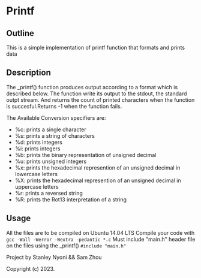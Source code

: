 # Printf

## Outline
This is a simple implementation of printf function that formats and prints data

## Description
The _printf() function produces output according to a format which is described below.
The function write its output to the stdout, the standard outpt stream. And returns the count of printed characters when the function is succesful.Returns -1 when the function fails.

The Available Conversion specifiers are:
- %c: prints a single character
- %s: prints a string of characters
- %d: prints integers
- %i: prints integers
- %b: prints the binary representation of unsigned decimal
- %u: prints unsigned integers
- %x: prints the hexadecimal represention of an unsigned decimal in lowercase letters
- %X: prints the hexadecimal represention of an unsigned decimal in uppercase letters
- %r: prints a reversed string
- %R: prints the Rot13 interpretation of a string


## Usage
All the files are to be compiled on Ubuntu 14.04 LTS
Compile your code with `gcc -Wall -Werror -Wextra -pedantic *.c`
Must include "main.h" header file on the files using the _printf() `#include "main.h"`



Project by Stanley Nyoni && Sam Zhou

Copyright (c) 2023.
